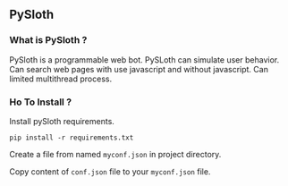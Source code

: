 ## PySloth

### What is PySloth ?

PySloth is a programmable web bot. PySLoth can simulate user behavior. Can search web pages with use javascript and without javascript.
Can limited multithread process.

### Ho To Install ?

Install pySloth requirements.

```pip install -r requirements.txt```

Create  a file from named ```myconf.json``` in project directory.

Copy content of ```conf.json``` file to your ```myconf.json``` file.
